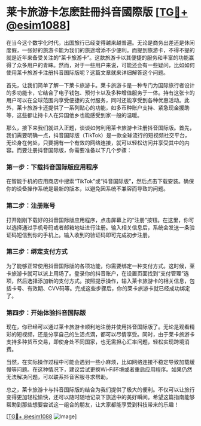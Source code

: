 # 莱卡旅游卡怎麽註冊抖音國際版 [[TG💪+ @esim1088](https://t.me/s/esim1088)]

在当今这个数字化时代，出国旅行已经变得越来越普遍。无论是商务出差还是休闲度假，一张好的旅游卡能为我们的旅途增添不少便利。而提到旅游卡，不得不提的就是近年来备受关注的“莱卡旅游卡”。这款旅游卡以其便捷的服务和丰富的功能赢得了众多用户的青睐。然而，对于一些用户来说，可能还会有一些疑问，比如如何使用莱卡旅游卡注册抖音国际版呢？这篇文章就来详细解答这个问题。

首先，让我们简单了解一下莱卡旅游卡。莱卡旅游卡是一种专门为国际旅行者设计的多功能卡，它结合了电子钱包、预付卡以及多种增值服务于一体。持有这张卡的用户可以在全球范围内享受便捷的支付服务，同时还能享受到各种优惠活动。此外，莱卡旅游卡还提供了一系列贴心的功能，如多币种账户支持、紧急现金援助等，这些都让持卡人在异国他乡也能感受到家一般的温暖。

那么，接下来我们就进入正题，谈谈如何利用莱卡旅游卡注册抖音国际版。首先，我们需要明确一点，抖音国际版（TikTok）是一款全球流行的短视频社交平台，无论身在何处，只要拥有一个有效的网络连接，就可以轻松访问并享受其中的内容。而要注册抖音国际版，你需要准备以下几个步骤：

### 第一步：下载抖音国际版应用程序

在智能手机的应用商店中搜索“TikTok”或“抖音国际版”，然后点击下载安装。确保你的设备操作系统是最新的版本，以避免因系统不兼容而导致的问题。

### 第二步：注册账号

打开刚刚下载好的抖音国际版应用程序，点击屏幕上的“注册”按钮。在这里，你可以选择通过手机号码或者邮箱地址进行注册。输入相关信息后，系统会发送一条验证码短信到你的手机上。输入收到的验证码即可完成初步注册。

### 第三步：绑定支付方式

为了能够正常使用抖音国际版的各项功能，你需要绑定一种支付方式。这时候，莱卡旅游卡就可以派上用场了。登录你的抖音账户，在设置页面找到“支付管理”选项，然后选择添加新的支付方式。按照提示操作，输入莱卡旅游卡的相关信息，包括卡号、有效期、CVV码等。完成这些步骤后，你的莱卡旅游卡就已经成功绑定了。

### 第四步：开始体验抖音国际版

现在，你已经可以通过莱卡旅游卡顺利地注册并使用抖音国际版了。无论是观看精彩的短视频，还是分享自己的生活点滴，都可以尽情享受。同时，由于莱卡旅游卡支持多种货币交易，即使身处不同国家，也无需担心汇率问题，轻松实现跨境消费。

当然，在实际操作过程中可能会遇到一些小麻烦，比如网络连接不稳定导致加载缓慢等问题。在这种情况下，建议尝试更换Wi-Fi环境或者重启应用程序。如果仍然无法解决问题，可以联系抖音客服寻求帮助。

总之，莱卡旅游卡与抖音国际版的结合为我们提供了极大的便利。不仅可以让旅行变得更加轻松愉快，还可以随时随地记录下旅途中的美好瞬间。希望这篇指南能够帮助到那些想要尝试这一组合的朋友，让大家都能享受到科技带来的乐趣！

[[TG💪+ @esim1088](https://t.me/s/esim1088) ![Image](https://i.postimg.cc/4NQfJmqS/Snipaste-2025-05-13-00-14-12.png)]